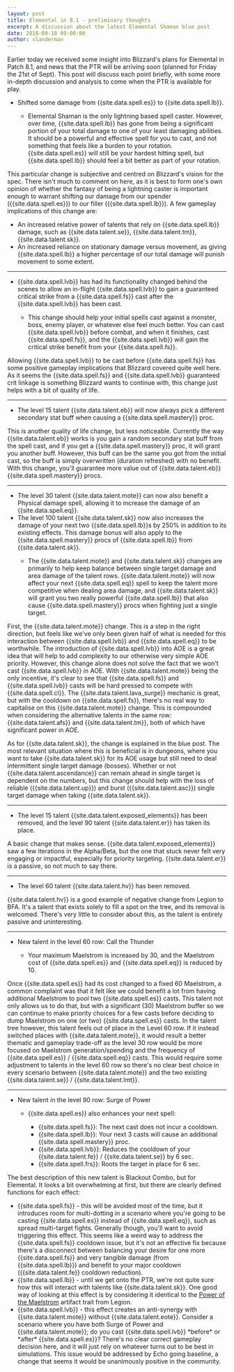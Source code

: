 ```yaml
---
layout: post
title: Elemental in 8.1 - preliminary thoughts
excerpt: A discussion about the latest Elemental Shaman blue post
date: 2018-09-18 09:00:00
author: slanderman
---
```


Earlier today we received some insight into Blizzard's plans for Elemental in Patch 8.1, and news that the PTR will be arriving soon (planned for Friday the 21st of Sept). This post will discuss each point briefly, with some more in-depth discussion and analysis to come when the PTR is available for play.

<div class="blizzard-post">
    <ul>
        <li>Shifted some damage from {{site.data.spell.es}} to {{site.data.spell.lb}}.</li>
        <ul>
            <li>Elemental Shaman is the only lightning based spell caster. However, over time, {{site.data.spell.lb}} has gone from being a significant portion of your total damage to one of your least damaging abilities. It should be a powerful and effective spell for you to cast, and not something that feels like a burden to your rotation. {{site.data.spell.es}} will still be your hardest hitting spell, but {{site.data.spell.lb}} should feel a bit better as part of your rotation.</li>
        </ul>
    </ul>
</div>

This particular change is subjective and centred on Blizzard's vision for the spec. There isn't much to comment on here, as it is best to form one's own opinion of whether the fantasy of being a lightning caster is important enough to warrant shifting our damage from our spender ({{site.data.spell.es}}) to our filler ({{site.data.spell.lb}}). A few gameplay implications of this change are:
<ul>
<li>An increased relative power of talents that rely on {{site.data.spell.lb}} damage, such as {{site.data.talent.se}}, {{site.data.talent.tm}}, {{site.data.talent.sk}}.</li>
<li>An increased reliance on stationary damage versus movement, as giving {{site.data.spell.lb}} a higher percentage of our total damage will punish movement to some extent.</li>
</ul>

<hr>

<div class="blizzard-post">
    <ul>
        <li>{{site.data.spell.lvb}} has had its functionality changed behind the scenes to allow an in-flight {{site.data.spell.lvb}} to gain a guaranteed critical strike from a {{site.data.spell.fs}} cast after the {{site.data.spell.lvb}} has been cast.</li>
        <ul>
            <li>This change should help your initial spells cast against a monster, boss, enemy player, or whatever else feel much better. You can cast {{site.data.spell.lvb}} before combat, and when it finishes, cast {{site.data.spell.fs}}, and the {{site.data.spell.lvb}} will gain the critical strike benefit from your {{site.data.spell.fs}}.</li>
        </ul>
    </ul>
</div>

Allowing {{site.data.spell.lvb}} to be cast before {{site.data.spell.fs}} has some positive gameplay implications that Blizzard covered quite well here. As it seems the {{site.data.spell.fs}} and {{site.data.spell.lvb}} guaranteed crit linkage is something Blizzard wants to continue with, this change just helps with a bit of quality of life.

<hr>

<div class="blizzard-post">
    <ul>
        <li>The level 15 talent {{site.data.talent.eb}} will now always pick a different secondary stat buff when causing a {{site.data.spell.mastery}} proc.</li>
    </ul>
</div>

This is another quality of life change, but less noticeable. Currently the way {{site.data.talent.eb}} works is you gain a random secondary stat buff from the spell cast, and if you get a {{site.data.spell.mastery}} proc, it will grant you another buff. However, this buff can be the same you got from the initial cast, so the buff is simply overwritten (duration refreshed) with no benefit. With this change, you'll guarantee more value out of {{site.data.talent.eb}} {{site.data.spell.mastery}} procs.

<hr>

<div class="blizzard-post">
    <ul>
        <li>The level 30 talent {{site.data.talent.mote}} can now also benefit a Physical damage spell, allowing it to increase the damage of an {{site.data.spell.eq}}.</li>
        <li>The level 100 talent {{site.data.talent.sk}} now also increases the damage of your next two {{site.data.spell.lb}}s by 250% in addition to its existing effects. This damage bonus will also apply to the {{site.data.spell.mastery}} procs of {{site.data.spell.lb}} from {{site.data.talent.sk}}.</li>
        <ul>
            <li>The {{site.data.talent.mote}} and {{site.data.talent.sk}} changes are primarily to help keep balance between single target damage and area damage of the talent rows.  {{site.data.talent.mote}} will now affect your next {{site.data.spell.eq}} spell to keep the talent more competitive when dealing area damage, and {{site.data.talent.sk}} will grant you two really powerful {{site.data.spell.lb}} that also cause {{site.data.spell.mastery}} procs when fighting just a single target.</li>
        </ul>
    </ul>
</div>

First, the {{site.data.talent.mote}} change. This is a step in the right direction, but feels like we've only been given half of what is needed for this interaction between {{site.data.spell.lvb}} and {{site.data.spell.eq}} to be worthwhile. The introduction of {{site.data.spell.lvb}} into AOE is a great idea that will help to add complexity to our otherwise very simple AOE priority. However, this change alone does not solve the fact that we won't cast {{site.data.spell.lvb}} in AOE. With {{site.data.talent.mote}} being the only incentive, it's clear to see that {{site.data.spell.fs}} and {{site.data.spell.lvb}} casts will be hard pressed to compete with {{site.data.spell.cl}}. The {{site.data.talent.lava_surge}} mechanic is great, but with the cooldown on {{site.data.spell.fs}}, there's no real way to capitalise on this {{site.data.talent.mote}} change. This is compounded when considering the alternative talents in the same row: {{site.data.talent.afs}} and {{site.data.talent.tm}}, both of which have significant power in AOE.

As for {{site.data.talent.sk}}, the change is explained in the blue post. The most relevant situation where this is beneficial is in dungeons, where you want to take {{site.data.talent.sk}} for its AOE usage but still need to deal intermittent single target damage (bosses). Whether or not {{site.data.talent.ascendance}} can remain ahead in single target is dependent on the numbers, but this change should help with the loss of reliable ({{site.data.talent.up}}) and burst ({{site.data.talent.asc}}) single target damage when taking {{site.data.talent.sk}}.

<hr>

<div class="blizzard-post">
    <ul>
        <li>The level 15 talent {{site.data.talent.exposed_elements}} has been removed, and the level 90 talent {{site.data.talent.er}} has taken its place.</li>
    </ul>
</div>

A basic change that makes sense. {{site.data.talent.exposed_elements}} saw a few iterations in the Alpha/Beta, but the one that stuck never felt very engaging or impactful, especially for priority targeting. {{site.data.talent.er}} is a passive, so not much to say there.

<hr>

<div class="blizzard-post">
    <ul>
        <li>The level 60 talent {{site.data.talent.hv}} has been removed.</li>
    </ul>
</div>

{{site.data.talent.hv}} is a good example of negative change from Legion to BFA. It's a talent that exists solely to fill a spot on the tree, and its removal is welcomed. There's very little to consider about this, as the talent is entirely passive and uninteresting.


<hr>

<div class="blizzard-post">
    <ul>
        <li>New talent in the level 60 row: Call the Thunder</li>
        <ul>
            <li>Your maximum Maelstrom is increased by 30, and the Maelstrom cost of {{site.data.spell.es}} and {{site.data.spell.eq}} is reduced by 10.</li>
        </ul>
    </ul>
</div>

Once {{site.data.spell.es}} had its cost changed to a fixed 60 Maelstrom, a common complaint was that it felt like we could benefit a lot from having additional Maelstrom to pool two {{site.data.spell.es}} casts. This talent not only allows us to do that, but with a significant (30) Maelstrom buffer so we can continue to make priority choices for a few casts before deciding to dump Maelstrom on one (or two) {{site.data.spell.es}} casts. In the talent tree however, this talent feels out of place in the Level 60 row. If it instead switched places with {{site.data.talent.mote}}, it would result a better thematic and gameplay trade-off as the level 30 row would be more focused on Maelstrom generation/spending and the frequency of {{site.data.spell.es}} / {{site.data.spell.eq}} casts. This would require some adjustment to talents in the level 60 row so there's no clear best choice in every scenario between {{site.data.talent.mote}} and the two existing {{site.data.talent.se}} / {{site.data.talent.lmt}}.

<hr>

<div class="blizzard-post">
    <ul>
        <li>New talent in the level 90 row: Surge of Power</li>
        <ul>
            <li>{{site.data.spell.es}} also enhances your next spell:</li>
            <ul>
                <li>{{site.data.spell.fs}}: The next cast does not incur a cooldown.</li>
                <li>{{site.data.spell.lb}}: Your next 3 casts will cause an additional {{site.data.spell.mastery}} proc.</li>
                <li>{{site.data.spell.lvb}}: Reduces the cooldown of your {{site.data.talent.fe}} / {{site.data.talent.se}} by 6 sec.</li>
                <li>{{site.data.spell.frs}}: Roots the target in place for 6 sec.</li>
            </ul>
        </ul>
    </ul>
</div>

The best description of this new talent is Blackout Combo, but for Elemental. It looks a bit overwhelming at first, but there are clearly defined functions for each effect:

<ul>
    <li>{{site.data.spell.fs}} - this will be avoided most of the time, but it introduces room for multi-dotting in a scenario where you're going to be casting {{site.data.spell.es}} instead of {{site.data.spell.eq}}, such as spread multi-target fights. Generally though, you'll want to avoid triggering this effect. This seems like a weird way to address the {{site.data.spell.fs}} cooldown issue, but it's not an effective fix because there's a disconnect between balancing your desire for one more {{site.data.spell.fs}} and very tangible damage (from {{site.data.spell.lb}}) and benefit to your major cooldown ({{site.data.talent.fe}} cooldown reduction).</li>
    <li>{{site.data.spell.lb}} - until we get onto the PTR, we're not quite sure how this will interact with talents like {{site.data.talent.sk}}. One good way of looking at this effect is by considering it identical to the <a href="https://www.wowhead.com/spell=191861/power-of-the-maelstrom">Power of the Maelstrom</a> artifact trait from Legion.</li>
    <li>{{site.data.spell.lvb}} - this effect creates an anti-synergy with {{site.data.talent.mote}} without {{site.data.talent.eote}}. Consider a scenario where you have both Surge of Power and {{site.data.talent.mote}}; do you cast {{site.data.spell.lvb}} <span  markdown="1">*before* or *after*</span> {{site.data.spell.es}}? There's no clear correct gameplay decision here, and it will just rely on whatever turns out to be best in simulations. This issue would be addressed by Echo going baseline, a change that seems it would be unanimously positive in the community.</li>
</ul>
